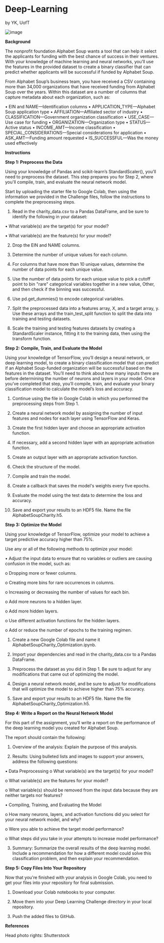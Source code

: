 # Deep-Learning
by YK, UofT

![image](https://github.com/YargKlnc/Deep-Learning/assets/142269763/7da93479-e78b-4f7d-b990-492cebfa6023)


**Background**

The nonprofit foundation Alphabet Soup wants a tool that can help it select the applicants for funding with the best chance of success in their ventures. With your knowledge of machine learning and neural networks, you’ll use the features in the provided dataset to create a binary classifier that can predict whether applicants will be successful if funded by Alphabet Soup.

From Alphabet Soup’s business team, you have received a CSV containing more than 34,000 organizations that have received funding from Alphabet Soup over the years. Within this dataset are a number of columns that capture metadata about each organization, such as:

•	EIN and NAME—Identification columns
•	APPLICATION_TYPE—Alphabet Soup application type
•	AFFILIATION—Affiliated sector of industry
•	CLASSIFICATION—Government organization classification
•	USE_CASE—Use case for funding
•	ORGANIZATION—Organization type
•	STATUS—Active status
•	INCOME_AMT—Income classification
•	SPECIAL_CONSIDERATIONS—Special considerations for application
•	ASK_AMT—Funding amount requested
•	IS_SUCCESSFUL—Was the money used effectively

**Instructions** 

**Step 1: Preprocess the Data**

Using your knowledge of Pandas and scikit-learn’s StandardScaler(), you’ll need to preprocess the dataset. This step prepares you for Step 2, where you'll compile, train, and evaluate the neural network model.

Start by uploading the starter file to Google Colab, then using the information we provided in the Challenge files, follow the instructions to complete the preprocessing steps.

1.	Read in the charity_data.csv to a Pandas DataFrame, and be sure to identify the following in your dataset:

•	What variable(s) are the target(s) for your model?

•	What variable(s) are the feature(s) for your model?

2.	Drop the EIN and NAME columns.

3.	Determine the number of unique values for each column.

4.	For columns that have more than 10 unique values, determine the number of data points for each unique value.

5.	Use the number of data points for each unique value to pick a cutoff point to bin "rare" categorical variables together in a new value, Other, and then check if the binning was successful.

6.	Use pd.get_dummies() to encode categorical variables.

7.	Split the preprocessed data into a features array, X, and a target array, y. Use these arrays and the train_test_split function to split the data into training and testing datasets.

8.	Scale the training and testing features datasets by creating a StandardScaler instance, fitting it to the training data, then using the transform function.

**Step 2: Compile, Train, and Evaluate the Model**

Using your knowledge of TensorFlow, you’ll design a neural network, or deep learning model, to create a binary classification model that can predict if an Alphabet Soup-funded organization will be successful based on the features in the dataset. You’ll need to think about how many inputs there are before determining the number of neurons and layers in your model. Once you’ve completed that step, you’ll compile, train, and evaluate your binary classification model to calculate the model’s loss and accuracy.

1.	Continue using the file in Google Colab in which you performed the preprocessing steps from Step 1.

2.	Create a neural network model by assigning the number of input features and nodes for each layer using TensorFlow and Keras.

3.	Create the first hidden layer and choose an appropriate activation function.

4.	If necessary, add a second hidden layer with an appropriate activation function.

5.	Create an output layer with an appropriate activation function.

6.	Check the structure of the model.

7.	Compile and train the model.

8.	Create a callback that saves the model's weights every five epochs.

9.	Evaluate the model using the test data to determine the loss and accuracy.

10.	Save and export your results to an HDF5 file. Name the file AlphabetSoupCharity.h5.

**Step 3: Optimize the Model**

Using your knowledge of TensorFlow, optimize your model to achieve a target predictive accuracy higher than 75%.

Use any or all of the following methods to optimize your model:

•	Adjust the input data to ensure that no variables or outliers are causing confusion in the model, such as:
  
  o	Dropping more or fewer columns.
  
  o	Creating more bins for rare occurrences in columns.
  
  o	Increasing or decreasing the number of values for each bin.
  
  o	Add more neurons to a hidden layer.
  
  o	Add more hidden layers.
  
  o	Use different activation functions for the hidden layers.
  
  o	Add or reduce the number of epochs to the training regimen.

1.	Create a new Google Colab file and name it AlphabetSoupCharity_Optimization.ipynb.

2.	Import your dependencies and read in the charity_data.csv to a Pandas DataFrame.

3.	Preprocess the dataset as you did in Step 1. Be sure to adjust for any modifications that came out of optimizing the model.

4.	Design a neural network model, and be sure to adjust for modifications that will optimize the model to achieve higher than 75% accuracy.

5.	Save and export your results to an HDF5 file. Name the file AlphabetSoupCharity_Optimization.h5.

**Step 4: Write a Report on the Neural Network Model**

For this part of the assignment, you’ll write a report on the performance of the deep learning model you created for Alphabet Soup.

The report should contain the following:

1.	Overview of the analysis: Explain the purpose of this analysis.

2.	Results: Using bulleted lists and images to support your answers, address the following questions:

•	Data Preprocessing
    o	What variable(s) are the target(s) for your model?

  o	What variable(s) are the features for your model?

  o	What variable(s) should be removed from the input data because they are neither targets nor features?

•	Compiling, Training, and Evaluating the Model
  
  o	How many neurons, layers, and activation functions did you select for your neural network model, and why?
  
  o	Were you able to achieve the target model performance?
  
  o	What steps did you take in your attempts to increase model performance?

3.	Summary: Summarize the overall results of the deep learning model. Include a recommendation for how a different model could solve this classification problem, and then explain your recommendation.

**Step 5: Copy Files Into Your Repository**

Now that you're finished with your analysis in Google Colab, you need to get your files into your repository for final submission.

1.	Download your Colab notebooks to your computer.
	
2.	Move them into your Deep Learning Challenge directory in your local repository.
   
3.	Push the added files to GitHub.

**References**

Head photo rights: Shutterstock


